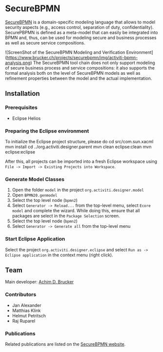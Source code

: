 # SecureBPMN
[SecureBPMN](https://www.brucker.ch/projects/securebpmn/index.en.html)
is a domain-specific modeling language that allows to model security
aspects (e.g., access control, separation of duty,
confidentiality). SecurePBPMN is defined as a meta-model that can
easily be integrated into BPMN and, thus, can be used for modeling
secure and business processes as well as secure service compositions.

![ScreenShot of the SecureBPMN Modeling and Verification Environment] (https://www.brucker.ch/projects/securebpmn/img/activiti-bpmn-analysis.png)
The SecureBPMN tool chain does not only support modeling of secure business 
process and service compositions: it also supports the formal analysis both 
on the level of SecureBPMN models as well as refinement properties between 
the model and the actual implementation. 

## Installation
### Prerequisites
* Eclipse Helios

### Preparing the Eclipse environment
To initialize the Eclipse project structure, please do 
  cd src/com.sun.xacml
  mvn install 
  cd ../org.activiti.designer.parent
  mvn clean eclipse:clean 
  mvn eclipse:eclipse
  
After this, all projects can be imported into a fresh Eclipse
workspace using `File -> Import -> Existing Projects into Workspace`.

### Generate Model Classes
1. Open the folder `model` in the project `org.activiti.designer.model`
2. Open `BPMN20.genmodel`
3. Select the top level node (`bpmn2`)
4. Select `Generator -> Reload...` from the top-level menu, select
   `Ecore model` and complete the wizard. While doing this, ensure
   that all packages are select in the `Package Selection` screen.
5. Select the top level node (`bpmn2`)
6. Select `Generator -> Generate all` from the top-level menu

### Start Eclipse Application
Select the project `org.activiti.designer.eclipse` and select `Run as
-> Eclipse application` in the context menu (right click).

## Team 
Main developer: [Achim D. Brucker](http://www.brucker.ch/)

### Contributors
* Jan Alexander
* Matthias Klink
* Helmut Petritsch
* Raj Ruparel

### Publications
Related publications are listed on the [SecureBPMN 
website](https://www.brucker.ch/projects/securebpmn/index.en.html).
